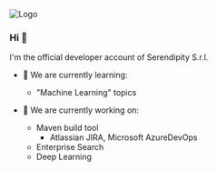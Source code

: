 ![Logo](images/banner.jpg)

### Hi 👋

I'm the official developer account of Serendipity S.r.l.

- 🌱 We are currently learning:
  - "Machine Learning" topics
  
- 🔭 We are currently working on:
  - Maven build tool
    - Atlassian JIRA, Microsoft AzureDevOps
  - Enterprise Search
  - Deep Learning

<!--
**SerendipityOfficialDev/SerendipityOfficialDev** is a ✨ _special_ ✨ repository because its `README.md` (this file) appears on your GitHub profile.

Here are some ideas to get you started:

- 🔭 I’m currently working on ...
- 🌱 I’m currently learning ...
- 👯 I’m looking to collaborate on ...
- 🤔 I’m looking for help with ...
- 💬 Ask me about ...
- 📫 How to reach me: ...
- 😄 Pronouns: ...
- ⚡ Fun fact: ...
-->
